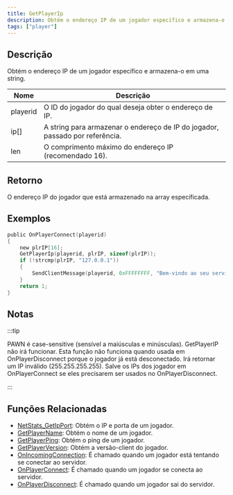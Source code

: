 ```yaml
---
title: GetPlayerIp
description: Obtém o endereço IP de um jogador específico e armazena-o em uma string.
tags: ["player"]
---
```


## Descrição

Obtém o endereço IP de um jogador específico e armazena-o em uma string.

| Nome     | Descrição                                                           		  |
| -------- | ---------------------------------------------------------------------------- |
| playerid | O ID do jogador do qual deseja obter o endereço de IP.               		  |
| ip[]     | A string para armazenar o endereço de IP do jogador, passado por referência. |
| len      | O comprimento máximo do endereço IP (recomendado 16).                	      |

## Retorno

O endereço IP do jogador que está armazenado na array especificada.

## Exemplos

```c
public OnPlayerConnect(playerid)
{
    new plrIP[16];
    GetPlayerIp(playerid, plrIP, sizeof(plrIP));
    if (!strcmp(plrIP, "127.0.0.1"))
    {
        SendClientMessage(playerid, 0xFFFFFFFF, "Bem-vindo ao seu servidor, mestre :)");
    }
    return 1;
}
```

## Notas

:::tip

PAWN é case-sensitive (sensível a maiúsculas e minúsculas). GetPlayerIP não irá funcionar. Esta função não funciona quando usada em OnPlayerDisconnect porque o jogador já está desconectado. Irá retornar um IP inválido (255.255.255.255). Salve os IPs dos jogador em OnPlayerConnect se eles precisarem ser usados no OnPlayerDisconnect.

:::

## Funções Relacionadas

- [NetStats_GetIpPort](NetStats_GetIpPort): Obtém o IP e porta de um jogador.
- [GetPlayerName](GetPlayerName): Obtém o nome de um jogador.
- [GetPlayerPing](GetPlayerPing): Obtém o ping de um jogador.
- [GetPlayerVersion](GetPlayerVerion): Obtém a versão-client do jogador. 
- [OnIncomingConnection](../callbacks/OnIncomingConnection): É chamado quando um jogador está tentando se conectar ao servidor.
- [OnPlayerConnect](../callbacks/OnPlayerConnect): É chamado quando um jogador se conecta ao servidor.
- [OnPlayerDisconnect](../callbacks/OnPlayerDisconnect): É chamado quando um jogador sai do servidor.
